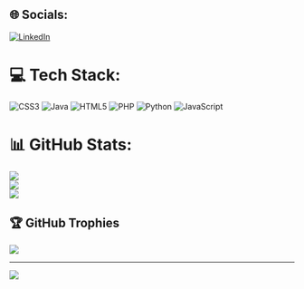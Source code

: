 
## 🌐 Socials:
[![LinkedIn](https://img.shields.io/badge/LinkedIn-%230077B5.svg?logo=linkedin&logoColor=white)](https://linkedin.com/in/linkedin.com/in/david-ricardo-parrado-gallego-142b01224) 

# 💻 Tech Stack:
![CSS3](https://img.shields.io/badge/css3-%231572B6.svg?style=flat&logo=css3&logoColor=white) ![Java](https://img.shields.io/badge/java-%23ED8B00.svg?style=flat&logo=java&logoColor=white) ![HTML5](https://img.shields.io/badge/html5-%23E34F26.svg?style=flat&logo=html5&logoColor=white) ![PHP](https://img.shields.io/badge/php-%23777BB4.svg?style=flat&logo=php&logoColor=white) ![Python](https://img.shields.io/badge/python-3670A0?style=flat&logo=python&logoColor=ffdd54) ![JavaScript](https://img.shields.io/badge/javascript-%23323330.svg?style=flat&logo=javascript&logoColor=%23F7DF1E)
# 📊 GitHub Stats:
![](https://github-readme-stats.vercel.app/api?username=K1bas4r0&theme=dark&hide_border=false&include_all_commits=true&count_private=false)<br/>
![](https://github-readme-streak-stats.herokuapp.com/?user=K1bas4r0&theme=dark&hide_border=false)<br/>
![](https://github-readme-stats.vercel.app/api/top-langs/?username=K1bas4r0&theme=dark&hide_border=false&include_all_commits=true&count_private=false&layout=compact)

## 🏆 GitHub Trophies
![](https://github-profile-trophy.vercel.app/?username=K1bas4r0&theme=darkhub&no-frame=true&no-bg=false&margin-w=4)

---
[![](https://visitcount.itsvg.in/api?id=K1bas4r0&icon=2&color=4)](https://visitcount.itsvg.in)

<!-- Proudly created with GPRM ( https://gprm.itsvg.in ) -->
